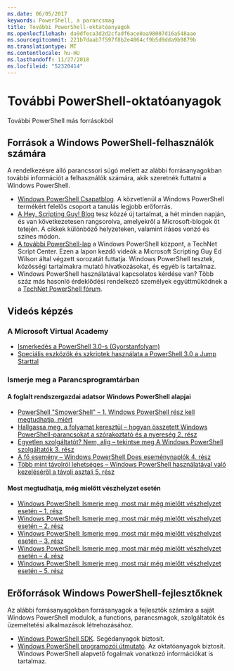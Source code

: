 ```yaml
---
ms.date: 06/05/2017
keywords: PowerShell, a parancsmag
title: További PowerShell-oktatóanyagok
ms.openlocfilehash: da9dfeca3d2d2cfadf6ace0aa98007d16a548aae
ms.sourcegitcommit: 221b7daab7f597f8b2e4864cf9b5d9dda9b9879b
ms.translationtype: MT
ms.contentlocale: hu-HU
ms.lasthandoff: 11/27/2018
ms.locfileid: "52320414"
---
```

# <a name="more-powershell-learning"></a>További PowerShell-oktatóanyagok

További PowerShell más forrásokból

## <a name="resources-for-windows-powershell-users"></a>Források a Windows PowerShell-felhasználók számára

A rendelkezésre álló parancssori súgó mellett az alábbi forrásanyagokban további információt a felhasználók számára, akik szeretnék futtatni a Windows PowerShell.

- [Windows PowerShell Csapatblog](https://blogs.msdn.microsoft.com/powershell/). A közvetlenül a Windows PowerShell termékért felelős csoport a tanulás legjobb erőforrás.
- [A Hey, Scripting Guy! Blog](https://blogs.technet.microsoft.com/heyscriptingguy/) tesz közzé új tartalmat, a hét minden napján, és van következetesen rangsorolva, amelyekről a Microsoft-blogok öt tetején. A cikkek különböző helyzeteken, valamint írásos vonzó és színes módon.
- [A további PowerShell-lap](https://blogs.technet.microsoft.com/heyscriptingguy/2015/01/04/weekend-scripter-the-best-ways-to-learn-powershell/) a Windows PowerShell központ, a TechNet Script Center. Ezen a lapon kezdő videók a Microsoft Scripting Guy Ed Wilson által végzett sorozatát futtatja. Windows PowerShell tesztek, közösségi tartalmakra mutató hivatkozásokat, és egyéb is tartalmaz.
- Windows PowerShell használatával kapcsolatos kérdése van? Több száz más hasonló érdeklődési rendelkező személyek együttműködnek a a [TechNet PowerShell fórum](https://social.technet.microsoft.com/Forums/home?forum=winserverpowershell).

## <a name="video-training"></a>Videós képzés

### <a name="microsoft-virtual-academy"></a>A Microsoft Virtual Academy

- [Ismerkedés a PowerShell 3.0-s (Gyorstanfolyam)](https://mva.microsoft.com/en-US/training-courses/getting-started-with-powershell-30-jump-start-8276)
- [Speciális eszközök és szkriptek használata a PowerShell 3.0 a Jump Starttal](https://mva.microsoft.com/en-US/training-courses/advanced-tools-scripting-with-powershell-30-jump-start-8277)

### <a name="script-center-learn"></a>Ismerje meg a Parancsprogramtárban

#### <a name="windows-powershell-essentials-for-the-busy-admin-series"></a>A foglalt rendszergazdai adatsor Windows PowerShell alapjai

- [PowerShell "SmowerShell" – 1. Windows PowerShell rész kell megtudhatja, miért](https://dlbmodigital.microsoft.com/webcasts/wmv/23976_Dnl_L.wmv)
- [Hallgassa meg, a folyamat keresztül – hogyan összetett Windows PowerShell-parancsokat a szórakoztató és a nyereség 2. rész](https://dlbmodigital.microsoft.com/webcasts/wmv/23977_Dnl_L.wmv)
- [Egyetlen szolgáltatót? Nem, alig – tekintse meg A Windows PowerShell szolgáltatók 3. rész](https://dlbmodigital.microsoft.com/webcasts/wmv/23978_Dnl_L.wmv)
- [A fő esemény – Windows PowerShell Does eseménynaplók 4. rész](https://dlbmodigital.microsoft.com/webcasts/wmv/23979_Dnl_L.wmv)
- [Több mint távolról lehetséges – Windows PowerShell használatával való kezeléséről a távoli asztali 5. rész](https://dlbmodigital.microsoft.com/webcasts/wmv/23980_Dnl_L.wmv)

#### <a name="learn-it-now-before-its-an-emergency"></a>Most megtudhatja, még mielőtt vészhelyzet esetén

- [Windows PowerShell: Ismerje meg, most már még mielőtt vészhelyzet esetén – 1. rész](https://dlbmodigital.microsoft.com/webcasts/wmv/1032481530_Dnl_L.wmv)
- [Windows PowerShell: Ismerje meg, most már még mielőtt vészhelyzet esetén – 2. rész](https://dlbmodigital.microsoft.com/webcasts/wmv/1032481542_Dnl_L.wmv)
- [Windows PowerShell: Ismerje meg, most már még mielőtt vészhelyzet esetén – 3. rész](https://dlbmodigital.microsoft.com/webcasts/wmv/1032481548_Dnl_L.wmv)
- [Windows PowerShell: Ismerje meg, most már még mielőtt vészhelyzet esetén – 4. rész](https://dlbmodigital.microsoft.com/webcasts/wmv/1032481552_Dnl_L.wmv)
- [Windows PowerShell: Ismerje meg, most már még mielőtt vészhelyzet esetén – 5. rész](https://dlbmodigital.microsoft.com/webcasts/wmv/1032481554_Dnl_L.wmv)

## <a name="resources-for-windows-powershell-developers"></a>Erőforrások Windows PowerShell-fejlesztőknek

Az alábbi forrásanyagokban forrásanyagok a fejlesztők számára a saját Windows PowerShell modulok, a functions, parancsmagok, szolgáltatók és üzemeltetési alkalmazások létrehozásához.

- [Windows PowerShell SDK](https://go.microsoft.com/fwlink/p/?LinkID=89595). Segédanyagok biztosít.
- [Windows PowerShell programozói útmutató](https://go.microsoft.com/fwlink/p/?LinkID=89596). Az oktatóanyagok biztosít. Windows PowerShell alapvető fogalmak vonatkozó információkat is tartalmaz.
